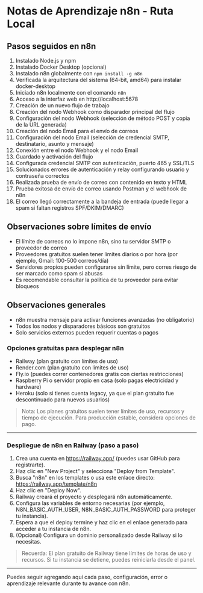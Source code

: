 
# Notas de Aprendizaje n8n - Ruta Local

## Pasos seguidos en n8n
1. Instalado Node.js y npm
2. Instalado Docker Desktop (opcional)
3. Instalado n8n globalmente con `npm install -g n8n`
4. Verificada la arquitectura del sistema (64-bit, amd64) para instalar docker-desktop
5. Iniciado n8n localmente con el comando `n8n`
6. Acceso a la interfaz web en http://localhost:5678
7. Creación de un nuevo flujo de trabajo
8. Creación del nodo Webhook como disparador principal del flujo
9. Configuración del nodo Webhook (selección de método POST y copia de la URL generada)
10. Creación del nodo Email para el envío de correos
11. Configuración del nodo Email (selección de credencial SMTP, destinatario, asunto y mensaje)
12. Conexión entre el nodo Webhook y el nodo Email
13. Guardado y activación del flujo
14. Configurada credencial SMTP con autenticación, puerto 465 y SSL/TLS
15. Solucionados errores de autenticación y relay configurando usuario y contraseña correctos
16. Realizada prueba de envío de correo con contenido en texto y HTML
17. Prueba exitosa de envío de correo usando Postman y el webhook de n8n
18. El correo llegó correctamente a la bandeja de entrada (puede llegar a spam si faltan registros SPF/DKIM/DMARC)

## Observaciones sobre límites de envío
- El límite de correos no lo impone n8n, sino tu servidor SMTP o proveedor de correo
- Proveedores gratuitos suelen tener límites diarios o por hora (por ejemplo, Gmail: 100-500 correos/día)
- Servidores propios pueden configurarse sin límite, pero corres riesgo de ser marcado como spam si abusas
- Es recomendable consultar la política de tu proveedor para evitar bloqueos


## Observaciones generales
- n8n muestra mensaje para activar funciones avanzadas (no obligatorio)
- Todos los nodos y disparadores básicos son gratuitos
- Solo servicios externos pueden requerir cuentas o pagos

### Opciones gratuitas para desplegar n8n
- Railway (plan gratuito con límites de uso)
- Render.com (plan gratuito con límites de uso)
- Fly.io (puedes correr contenedores gratis con ciertas restricciones)
- Raspberry Pi o servidor propio en casa (solo pagas electricidad y hardware)
- Heroku (solo si tienes cuenta legacy, ya que el plan gratuito fue descontinuado para nuevos usuarios)

> Nota: Los planes gratuitos suelen tener límites de uso, recursos y tiempo de ejecución. Para producción estable, considera opciones de pago.

---

### Despliegue de n8n en Railway (paso a paso)
1. Crea una cuenta en https://railway.app/ (puedes usar GitHub para registrarte).
2. Haz clic en "New Project" y selecciona "Deploy from Template".
3. Busca "n8n" en los templates o usa este enlace directo: https://railway.app/template/n8n
4. Haz clic en "Deploy Now".
5. Railway creará el proyecto y desplegará n8n automáticamente.
6. Configura las variables de entorno necesarias (por ejemplo, N8N_BASIC_AUTH_USER, N8N_BASIC_AUTH_PASSWORD para proteger tu instancia).
7. Espera a que el deploy termine y haz clic en el enlace generado para acceder a tu instancia de n8n.
8. (Opcional) Configura un dominio personalizado desde Railway si lo necesitas.

> Recuerda: El plan gratuito de Railway tiene límites de horas de uso y recursos. Si tu instancia se detiene, puedes reiniciarla desde el panel.

---
Puedes seguir agregando aquí cada paso, configuración, error o aprendizaje relevante durante tu avance con n8n.
